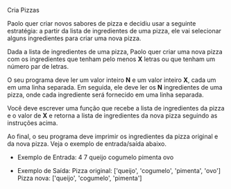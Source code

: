 Cria Pizzas

Paolo quer criar novos sabores de pizza e decidiu usar a seguinte estratégia:
a partir da lista de ingredientes de uma pizza, ele vai selecionar alguns
ingredientes para criar uma nova pizza.

Dada a lista de ingredientes de uma pizza, Paolo quer criar uma
nova pizza com os ingredientes que tenham pelo menos **X** letras ou
que tenham um número par de letras.

O seu programa deve ler um valor inteiro **N** e um valor inteiro **X**,
cada um em uma linha separada. Em seguida, ele deve ler os **N** ingredientes
de uma pizza, onde cada ingrediente será fornecido em uma linha separada. 

Você deve escrever uma função que recebe a lista de ingredientes
da pizza e o valor de **X** e retorna a lista de ingredientes da nova pizza
seguindo as instruções acima.

Ao final, o seu programa deve imprimir os ingredientes da pizza original
e da nova pizza. Veja o exemplo de entrada/saída abaixo.


- Exemplo de Entrada:
4
7
queijo
cogumelo
pimenta
ovo


- Exemplo de Saída:
Pizza original: \['queijo', 'cogumelo', 'pimenta', 'ovo'\]
Pizza nova: \['queijo', 'cogumelo', 'pimenta'\]

